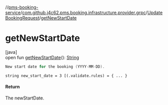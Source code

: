 //[pms-booking-service](../../../index.md)/[com.github.j4c62.pms.booking.infrastructure.provider.grpc](../index.md)/[UpdateBookingRequest](index.md)/[getNewStartDate](get-new-start-date.md)

# getNewStartDate

[java]\
open fun [getNewStartDate](get-new-start-date.md)(): [String](https://docs.oracle.com/en/java/javase/23/docs/api/java.base/java/lang/String.html)

```kotlin
New start date for the booking (YYYY-MM-DD).

```
`string new_start_date = 3 [(.validate.rules) = { ... }`

#### Return

The newStartDate.